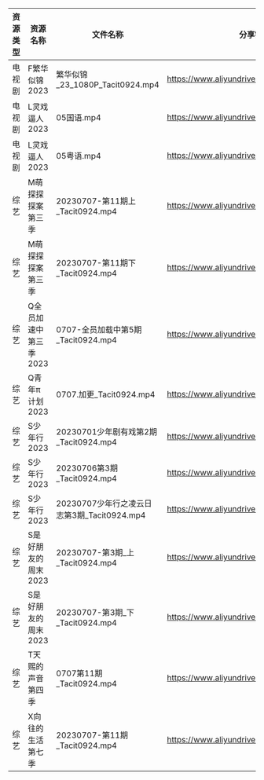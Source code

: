 | 资源类型 | 资源名称          | 文件名称                              | 分享链接                                      | 更新时间       |
| ---- | ------------- | --------------------------------- | ----------------------------------------- | ---------- |
| 电视剧  | F繁华似锦2023     | 繁华似锦_23_1080P_Tacit0924.mp4       | https://www.aliyundrive.com/s/nfqRpmX9zDs | 2023-07-08 |
| 电视剧  | L灵戏逼人2023     | 05国语.mp4                          | https://www.aliyundrive.com/s/5UduQoDNUX4 | 2023-07-08 |
| 电视剧  | L灵戏逼人2023     | 05粤语.mp4                          | https://www.aliyundrive.com/s/5UduQoDNUX4 | 2023-07-08 |
| 综艺   | M萌探探探案第三季     | 20230707-第11期上_Tacit0924.mp4      | https://www.aliyundrive.com/s/S7KWk25DgnD | 2023-07-08 |
| 综艺   | M萌探探探案第三季     | 20230707-第11期下_Tacit0924.mp4      | https://www.aliyundrive.com/s/S7KWk25DgnD | 2023-07-08 |
| 综艺   | Q全员加速中第三季2023 | 0707-全员加载中第5期_Tacit0924.mp4       | https://www.aliyundrive.com/s/FvT7oNH6GCT | 2023-07-08 |
| 综艺   | Q青年π计划2023    | 0707.加更_Tacit0924.mp4             | https://www.aliyundrive.com/s/PReFQ8C6eAn | 2023-07-08 |
| 综艺   | S少年行2023      | 20230701少年剧有戏第2期_Tacit0924.mp4    | https://www.aliyundrive.com/s/nkXQstBawp8 | 2023-07-08 |
| 综艺   | S少年行2023      | 20230706第3期_Tacit0924.mp4         | https://www.aliyundrive.com/s/nkXQstBawp8 | 2023-07-08 |
| 综艺   | S少年行2023      | 20230707少年行之凌云日志第3期_Tacit0924.mp4 | https://www.aliyundrive.com/s/nkXQstBawp8 | 2023-07-08 |
| 综艺   | S是好朋友的周末2023  | 20230707-第3期_上_Tacit0924.mp4      | https://www.aliyundrive.com/s/hypxLH7n14j | 2023-07-08 |
| 综艺   | S是好朋友的周末2023  | 20230707-第3期_下_Tacit0924.mp4      | https://www.aliyundrive.com/s/hypxLH7n14j | 2023-07-08 |
| 综艺   | T天赐的声音第四季     | 0707第11期_Tacit0924.mp4            | https://www.aliyundrive.com/s/gvD56pLsuyk | 2023-07-08 |
| 综艺   | X向往的生活第七季     | 20230707-第11期_Tacit0924.mp4       | https://www.aliyundrive.com/s/82ytPLytcAd | 2023-07-08 |

